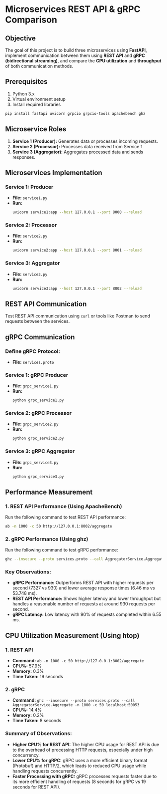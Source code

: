 
# Microservices REST API & gRPC Comparison

## Objective
The goal of this project is to build three microservices using **FastAPI**, implement communication between them using **REST API** and **gRPC (bidirectional streaming)**, and compare the **CPU utilization** and **throughput** of both communication methods.

## Prerequisites
1. Python 3.x
2. Virtual environment setup
3. Install required libraries

```bash
pip install fastapi uvicorn grpcio grpcio-tools apachebench ghz
```

## Microservice Roles
1. **Service 1 (Producer):** Generates data or processes incoming requests.
2. **Service 2 (Processor):** Processes data received from Service 1.
3. **Service 3 (Aggregator):** Aggregates processed data and sends responses.

## Microservices Implementation

### Service 1: Producer
- **File:** `service1.py`
- **Run:**
  ```bash
  uvicorn service1:app --host 127.0.0.1 --port 8000 --reload
  ```

### Service 2: Processor
- **File:** `service2.py`
- **Run:**
  ```bash
  uvicorn service2:app --host 127.0.0.1 --port 8001 --reload
  ```

### Service 3: Aggregator
- **File:** `service3.py`
- **Run:**
  ```bash
  uvicorn service3:app --host 127.0.0.1 --port 8002 --reload
  ```

## REST API Communication
Test REST API communication using `curl` or tools like Postman to send requests between the services.

## gRPC Communication
### Define gRPC Protocol:
- **File:** `services.proto`

### Service 1: gRPC Producer
- **File:** `grpc_service1.py`
- **Run:**
  ```bash
  python grpc_service1.py
  ```

### Service 2: gRPC Processor
- **File:** `grpc_service2.py`
- **Run:**
  ```bash
  python grpc_service2.py
  ```

### Service 3: gRPC Aggregator
- **File:** `grpc_service3.py`
- **Run:**
  ```bash
  python grpc_service3.py
  ```

## Performance Measurement

### 1. REST API Performance (Using ApacheBench)
Run the following command to test REST API performance:
```bash
ab -n 1000 -c 50 http://127.0.0.1:8002/aggregate
```

### 2. gRPC Performance (Using ghz)
Run the following command to test gRPC performance:
```bash
ghz --insecure --proto services.proto --call AggregatorService.Aggregate -n 1000 -c 50 localhost:50053
```

### Key Observations:
- **gRPC Performance:** Outperforms REST API with higher requests per second (7327 vs 930) and lower average response times (6.46 ms vs 53.748 ms).
- **REST API Performance:** Shows higher latency and lower throughput but handles a reasonable number of requests at around 930 requests per second.
- **gRPC Latency:** Low latency with 90% of requests completed within 6.55 ms.

## CPU Utilization Measurement (Using htop)

### 1. REST API
- **Command:** `ab -n 1000 -c 50 http://127.0.0.1:8002/aggregate`
- **CPU%:** 57.9%
- **Memory:** 0.3%
- **Time Taken:** 19 seconds

### 2. gRPC
- **Command:** `ghz --insecure --proto services.proto --call AggregatorService.Aggregate -n 1000 -c 50 localhost:50053`
- **CPU%:** 14.4%
- **Memory:** 0.2%
- **Time Taken:** 8 seconds

### Summary of Observations:
- **Higher CPU% for REST API:** The higher CPU usage for REST API is due to the overhead of processing HTTP requests, especially under high concurrency.
- **Lower CPU% for gRPC:** gRPC uses a more efficient binary format (Protobuf) and HTTP/2, which leads to reduced CPU usage while handling requests concurrently.
- **Faster Processing with gRPC:** gRPC processes requests faster due to its more efficient handling of requests (8 seconds for gRPC vs 19 seconds for REST API).
```

